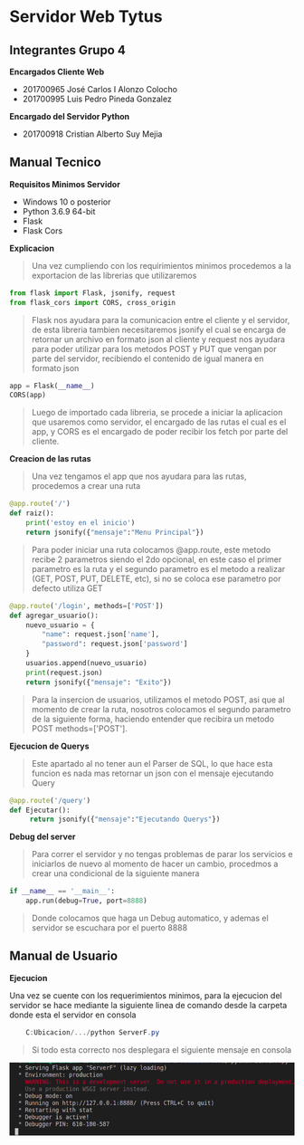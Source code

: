 # Servidor Web Tytus

## Integrantes Grupo 4

**Encargados Cliente Web**

- 201700965 José Carlos I Alonzo Colocho
- 201700995 Luis Pedro Pineda Gonzalez

**Encargado del Servidor Python**

- 201700918 Cristian Alberto Suy Mejia

## Manual Tecnico

**Requisitos Minimos Servidor**

- Windows 10 o posterior
- Python 3.6.9 64-bit
- Flask
- Flask Cors


**Explicacion**

> Una vez cumpliendo con los requirimientos minimos procedemos a la exportacion de las librerias que utilizaremos

```python
from flask import Flask, jsonify, request
from flask_cors import CORS, cross_origin
```

> Flask nos ayudara para la comunicacion entre el cliente y el servidor, de esta libreria tambien necesitaremos jsonify el cual se encarga de retornar un archivo en formato json al cliente y request nos ayudara para poder utilizar para los metodos POST y PUT que vengan por parte del servidor, recibiendo el contenido de igual manera en formato json

```python
app = Flask(__name__)
CORS(app)
```

> Luego de importado cada libreria, se procede a iniciar la aplicacion que usaremos como servidor, el encargado de las rutas el cual es el app, y CORS es el encargado de poder recibir los fetch por parte del cliente.

**Creacion de las rutas**

> Una vez tengamos el app que nos ayudara para las rutas, procedemos a crear una ruta

```python
@app.route('/')
def raiz():
    print('estoy en el inicio')
    return jsonify({"mensaje":"Menu Principal"})
```

> Para poder iniciar una ruta colocamos @app.route, este metodo recibe 2 parametros siendo el 2do opcional, en este caso el primer parametro es la ruta y el segundo parametro es el metodo a realizar (GET, POST, PUT, DELETE, etc), si no se coloca ese parametro por defecto utiliza GET

```python
@app.route('/login', methods=['POST'])
def agregar_usuario():
    nuevo_usuario = {
        "name": request.json['name'],
        "password": request.json['password']
    }
    usuarios.append(nuevo_usuario)
    print(request.json)
    return jsonify({"mensaje": "Exito"})
```
> Para la insercion de usuarios, utilizamos el metodo POST, asi que al momento de crear la ruta, nosotros colocamos el segundo parametro de la siguiente forma, haciendo entender que recibira un metodo POST methods=['POST'].

**Ejecucion de Querys**

> Este apartado al no tener aun el Parser de SQL, lo que hace esta funcion es nada mas retornar un json con el mensaje ejecutando Query

```python 
@app.route('/query')
def Ejecutar():
     return jsonify({"mensaje":"Ejecutando Querys"})
```

**Debug del server**

> Para correr el servidor y no tengas problemas de parar los servicios e iniciarlos de nuevo al momento de hacer un cambio, procedmos a crear una condicional de la siguiente manera 

```python
if __name__ == '__main__':
    app.run(debug=True, port=8888)
```
> Donde colocamos que haga un Debug automatico, y ademas el servidor se escuchara por el puerto 8888

## Manual de Usuario

**Ejecucion**

Una vez se cuente con los requerimientos minimos, para la ejecucion del servidor se hace mediante la siguiente linea de comando desde la carpeta donde esta el servidor en consola 

```PowerShell
    C:Ubicacion/.../python ServerF.py
```
> Si todo esta correcto nos desplegara el siguiente mensaje en consola
<p align="center">
  <img src="img/mensaje.png" width="800" alt="TytusDB">
</p>